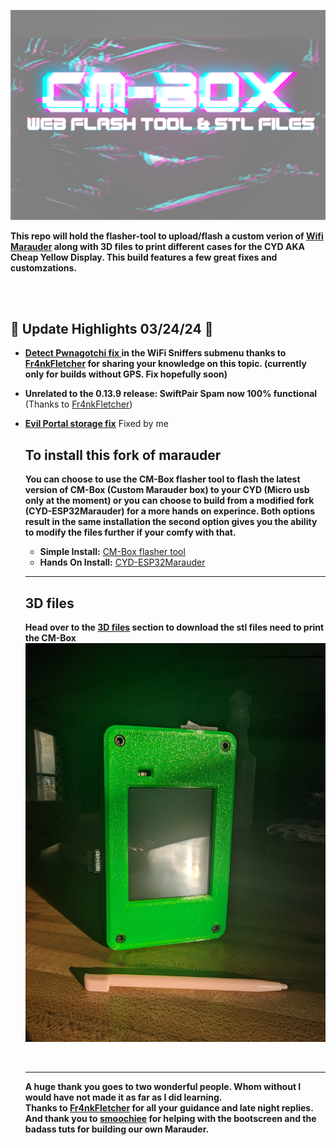 ![Header](Images/cmheader.png)
<br>



  <b>This repo will hold the flasher-tool to upload/flash a custom verion of <a href=hhttps://github.com/justcallmekoko/ESP32Marauder/wiki/about>Wifi Marauder</a> along with 3D files to print different cases for the CYD AKA Cheap Yellow Display. This build features a few great fixes and customzations.</b> 
  
  
  <br>
  <br>
  
  ## 🌟 Update Highlights 03/24/24 🌟
- **<a href=https://github.com/Fr4nkFletcher/ESP32-Marauder-Cheap-Yellow-Display/blob/master/screenshots/pwn2.jpg>Detect Pwnagotchi fix </a> in the WiFi Sniffers submenu thanks to <a href=https://github.com/Fr4nkFletcher>Fr4nkFletcher</a> for sharing your knowledge on this topic. (currently only for builds without GPS. Fix hopefully soon)**

- **Unrelated to the 0.13.9 release: SwiftPair Spam now 100% functional** (Thanks to <a href=https://github.com/Fr4nkFletcher>Fr4nkFletcher</a>)

- **<a href=https://github.com/ATOMNFT/CYD-ESP32Marauder/tree/master/Evil%20Portal%20Stuff>Evil Portal storage fix</a>** Fixed by me



 
  
  ## To install this fork of marauder
  <b>You can choose to use the CM-Box flasher tool to flash the latest version of CM-Box (Custom Marauder box) to your CYD (Micro usb only at the moment) or you can choose to build from a modified fork (CYD-ESP32Marauder) for a more hands on experince. Both options result in the same installation the second option gives you the ability to modify the files further if your comfy with that.</b>
  
  
  - **Simple Install:** <a href=https://atomnft.github.io/CM-Box/flash0.html>CM-Box flasher tool</a>
  - **Hands On Install:** <a href=https://github.com/ATOMNFT/CYD-ESP32Marauder>CYD-ESP32Marauder</a>
  <hr>
  
  ## 3D files
  <b>Head over to the <a href=https://github.com/ATOMNFT/CM-Box/tree/main/STL%20Files>3D files</a> section to download the stl files need to print the CM-Box</b>
  ![Front](Images/1front.jpg)
  
  <br>
  <hr>
  
  
  <b>A huge thank you goes to two wonderful people. Whom without I would have not made it as far as I  did learning.</b> <br>
  <b>Thanks to <a href=https://github.com/Fr4nkFletcher>Fr4nkFletcher</a> for all your guidance and late night replies.</b>
  <b>And thank you to <a href=https://github.com/smoochiee>smoochiee</a> for helping with the bootscreen and the badass tuts for building our own Marauder.</b><br>
  
  
  <br>
  <br>
  
  
  

 